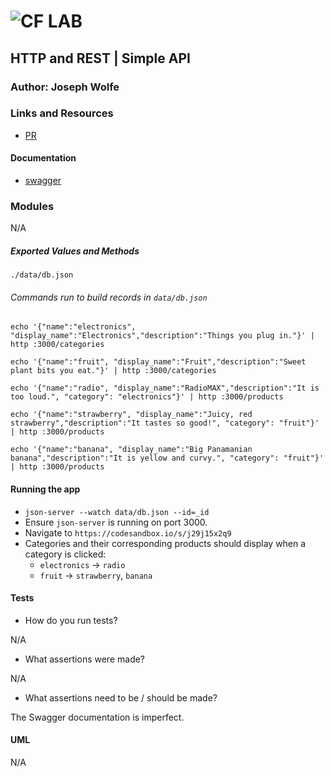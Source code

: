 ![CF](http://i.imgur.com/7v5ASc8.png) LAB
=================================================

## HTTP and REST | Simple API

### Author: Joseph Wolfe

### Links and Resources
* [PR](https://github.com/charmedsatyr-401-advanced-javascript/simple-api/pull/1)

#### Documentation
* [swagger](docs/openapi.json)

### Modules
N/A

##### Exported Values and Methods
`./data/db.json`

###### Commands run to build records in `data/db.json`
`echo '{"name":"electronics", "display_name":"Electronics","description":"Things you plug in."}' | http :3000/categories`

`echo '{"name":"fruit", "display_name":"Fruit","description":"Sweet plant bits you eat."}' | http :3000/categories`

`echo '{"name":"radio", "display_name":"RadioMAX","description":"It is too loud.", "category": "electronics"}' | http :3000/products`

`echo '{"name":"strawberry", "display_name":"Juicy, red strawberry","description":"It tastes so good!", "category": "fruit"}' | http :3000/products`

`echo '{"name":"banana", "display_name":"Big Panamanian banana","description":"It is yellow and curvy.", "category": "fruit"}' | http :3000/products`

#### Running the app
* `json-server --watch data/db.json --id=_id`
* Ensure `json-server` is running on port 3000.
* Navigate to `https://codesandbox.io/s/j29j15x2q9`
* Categories and their corresponding products should display when a category is clicked:
  * `electronics` -> `radio`
  * `fruit` -> `strawberry`, `banana`

#### Tests
* How do you run tests?

N/A
* What assertions were made?

N/A
* What assertions need to be / should be made?

The Swagger documentation is imperfect.

#### UML
N/A
